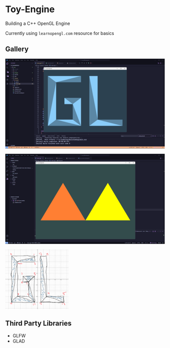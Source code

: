 # Toy-Engine
Building a C++ OpenGL Engine

Currently using `learnopengl.com` resource for basics

## Gallery
![OpenGL](Images/gl.png)

![Exercise](Images/exercise.png)

<img src="Images/sketch.png" title="Sketch" width="200">

## Third Party Libraries
- GLFW
- GLAD
